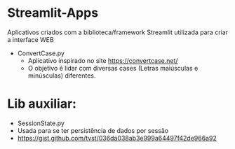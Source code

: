 # Streamlit-Apps
 Aplicativos criados com a biblioteca/framework Streamlit utilizada para criar a interface WEB

- ConvertCase.py
  - Aplicativo inspirado no site https://convertcase.net/
  - O objetivo é lidar com diversas cases (Letras maiúsculas e minúsculas) diferentes.

# Lib auxiliar:
- SessionState.py
 - Usada para se ter persistência de dados por sessão
 - https://gist.github.com/tvst/036da038ab3e999a64497f42de966a92
